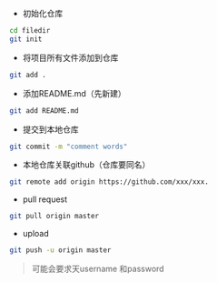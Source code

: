 - 初始化仓库

```bash
cd filedir
git init
```

- 将项目所有文件添加到仓库

```bash
git add .
```

- 添加README.md（先新建）

```bash
git add README.md
```

- 提交到本地仓库

```bash
git commit -m "comment words"
```

- 本地仓库关联github（仓库要同名）

```bash
git remote add origin https://github.com/xxx/xxx.
```

- pull request

```bash
git pull origin master
```

- upload

```bash
git push -u origin master
```

> 可能会要求天username 和password